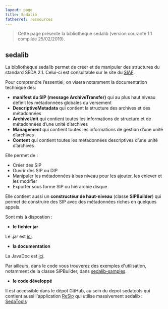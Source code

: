 ```yaml
---
layout: page
title: Sedalib
fatherref: ressources
---
```


> Cette page présente la bibliothèque sedalib (version courante 1.1 compilée 25/02/2019).

## sedalib

La bibliothèque sedalib permet de créer et de manipuler des structures du standard SEDA 2.1. Celui-ci est consultable sur le site du [SIAF](https://francearchives.fr/seda/).

Pour comprendre l’essentiel, on visera notamment la documentation technique des:
*	**manifest du SIP (message ArchiveTransfer)**  qui au plus haut niveau définit  les métadonnées globales du versement 
*	**DescriptiveMetadata** qui contient la structure des archives et des métadonnées
*	**ArchiveUnit** qui contient toutes les informations de structure et de métadonnées d’une  unité d’archives
*	**Management** qui contient toutes les informations de gestion d’une unité d’archives
*	**Content** qui contient toutes les métadonnées descriptives d’une unité d’archives

Elle permet de :
* Créer des SIP
* Ouvrir des SIP ou DIP
* Manipuler les métadonnées à bas niveau pour les ajouter, les enlever et les modifier
* Exporter sous forme SIP ou hiérarchie disque

Elle contient aussi un **constructeur de haut-niveau** (classe **SIPBuilder**) qui permet de construire des SIP avec des métadonnées riches en quelques appels.

Sont mis à dispostion :


* **le fichier jar**

Le .jar est [ici](http://download.programmevitam.fr/resip/1.1/sedalib-1.1.0.jar).


* **la documentation**

La JavaDoc est [ici](http://download.programmevitam.fr/resip/1.1/javadoc-sedalib1.1). 

Par ailleurs, dans le code vous trouverez des exemples d'utilisation, notamment de la classe SIPBuilder, dans 
[sedalib-samples](https://github.com/ProgrammeVitam/sedatools/tree/master/sedalib-samples/src/main/java/fr/gouv/vitam/tools/sedalibsamples).


* **le code développé**

Il est accessible dans le dépot GitHub, au sein du depot sedatools qui contient aussi l'application [ReSip](/pages/ressources/resip) qui utilise massivement sedalib : [SedaTools](https://github.com/ProgrammeVitam/sedatools/tree/master/sedalib)
